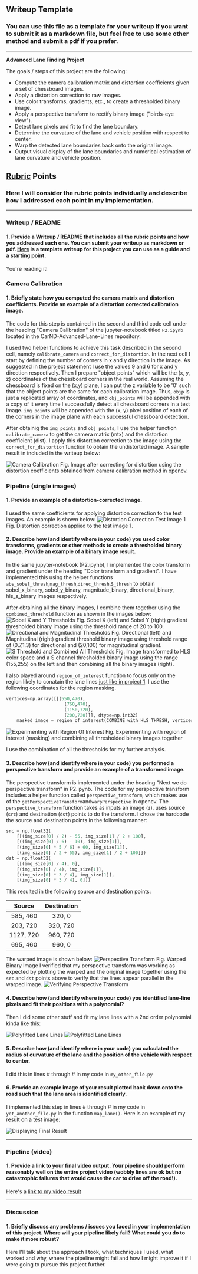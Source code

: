 ## Writeup Template

### You can use this file as a template for your writeup if you want to submit it as a markdown file, but feel free to use some other method and submit a pdf if you prefer.

---

**Advanced Lane Finding Project**

The goals / steps of this project are the following:

* Compute the camera calibration matrix and distortion coefficients given a set of chessboard images.
* Apply a distortion correction to raw images.
* Use color transforms, gradients, etc., to create a thresholded binary image.
* Apply a perspective transform to rectify binary image ("birds-eye view").
* Detect lane pixels and fit to find the lane boundary.
* Determine the curvature of the lane and vehicle position with respect to center.
* Warp the detected lane boundaries back onto the original image.
* Output visual display of the lane boundaries and numerical estimation of lane curvature and vehicle position.


## [Rubric](https://review.udacity.com/#!/rubrics/571/view) Points

### Here I will consider the rubric points individually and describe how I addressed each point in my implementation.  

---

### Writeup / README

#### 1. Provide a Writeup / README that includes all the rubric points and how you addressed each one.  You can submit your writeup as markdown or pdf.  [Here](https://github.com/udacity/CarND-Advanced-Lane-Lines/blob/master/writeup_template.md) is a template writeup for this project you can use as a guide and a starting point.  

You're reading it!

### Camera Calibration

#### 1. Briefly state how you computed the camera matrix and distortion coefficients. Provide an example of a distortion corrected calibration image.

The code for this step is contained in the second and third code cell under the heading "Camera Calibration" of the jupyter-notebook titled `P2.ipynb` located in the CarND-Advanced-Lane-Lines repository. 

I used two helper functions to achieve this task described in the second cell, namely `calibrate_camera` and `correct_for_distortion`. In the next cell I start by defining the number of corners in x and y direction in the image. As suggested in the project statement I use the values 9 and 6 for x and y direction respectively. Then I prepare "object points" which will be the (x, y, z) coordinates of the chessboard corners in the real world. Assuming the chessboard is fixed on the (x,y) plane, I can put the z variable to be '0' such that the object points are the same for each calibration image. Thus, `objp` is just a replicated array of coordinates, and `obj_points` will be appended with a copy of it every time I successfully detect all chessboard corners in a test image.  `img_points` will be appended with the (x, y) pixel position of each of the corners in the image plane with each successful chessboard detection.  

After obtainig the `img_points` and `obj_points`, I use the helper function `calibrate_camera` to get the camera matrix (mtx) and the distortion coefficient (dist). I apply this distortion correction to the image using the `correct_for_distortion` function to obtain the undistorted image. A sample result in included in the writeup below:

![Camera Calibration](./output_images/Camera_Calibration.jpg)
Fig. Image after correcting for distortion using the distortion coefficients obtained from camera calibration method in opencv.

### Pipeline (single images)

#### 1. Provide an example of a distortion-corrected image.

I used the same coefficients for applying distortion correction to the test images. An example is shown below:
![Distortion Correction Test Image 1](./output_images/Camera_Calibration_test_image_1.jpg)
Fig. Distortion correction applied to the test image 1.

#### 2. Describe how (and identify where in your code) you used color transforms, gradients or other methods to create a thresholded binary image.  Provide an example of a binary image result.

In the same jupyter-notebook (P2.ipynb), I implemented the color transform and gradient under the heading "Color transform and gradient". I have implemented this using the helper functions `abs_sobel_thresh`,`mag_thresh`,`direc_thresh`,`S_thresh` to obtain sobel_x_binary, sobel_y_binary, magnitude_binary, directional_binary, hls_s_binary images respectively.

After obtaining all the binary images, I combine them together using the `combined_threshold` function as shown in the images below:
![Sobel X and Y Thresholds](./output_images/Sobel_X_and_Y_test_image_3.jpg)
Fig. Sobel X (left) and Sobel Y (right) gradient thresholded binary image using the threshold range of 20 to 100. 
![Directional and Magnitudinal Thresholds](./output_images/Directional_and_Magnitudinal_Binary_test_image_3.jpg)
Fig. Directional (left) and Magnitudinal (right) gradient threshold binary image using threshold range of (0.7,1.3) for directional and (20,100) for magnitudinal gradient. 
![S Threshold and Combined All Thresholds](./output_images/S_Threshold_and_combining_all_test_image_3.jpg)
Fig. Image transformed to HLS color space and a S channel thresholded binary image using the range (155,255) on the left and then combining all the binary images (right).

I also played around `region_of_interest` function to focus only on the region likely to conatain the lane lines [just like in project 1](https://github.com/aakashkardam/Finding_Lane_Lines_Udacity_Project_1). I use the following coordinates for the region masking.
```python
vertices=np.array([[(550,470),
                      (760,470),
                      (1150,720),
                      (200,720)]], dtype=np.int32) 
    masked_image = region_of_interest(COMBINE_with_HLS_THRESH, vertices) # masked image obtained
```
![Experimenting with Region Of Interest](./output_images/S_Threshold_and_combining_all_test_image_3_with_region_of_interest.jpg)
Fig. Experimenting with region of interest (masking) and combining all thresholded binary images together

I use the combination of all the thresholds for my further analysis.

#### 3. Describe how (and identify where in your code) you performed a perspective transform and provide an example of a transformed image.

The perspective transform is implemented under the heading "Next we do perspective transform" in P2.ipynb. The code for my perspective transform includes a helper function called `perspective_transform`, which makes use of the `getPerspectiveTransform`and`warpPerspective` in opencv. The `perspective_transform` function takes as inputs an image (`i`), uses source (`src`) and destination (`dst`) points to do the transform.  I chose the hardcode the source and destination points in the following manner:

```python
src = np.float32(
    [[(img_size[0] / 2) - 55, img_size[1] / 2 + 100],
    [((img_size[0] / 6) - 10), img_size[1]],
    [(img_size[0] * 5 / 6) + 60, img_size[1]],
    [(img_size[0] / 2 + 55), img_size[1] / 2 + 100]])
dst = np.float32(
    [[(img_size[0] / 4), 0],
    [(img_size[0] / 4), img_size[1]],
    [(img_size[0] * 3 / 4), img_size[1]],
    [(img_size[0] * 3 / 4), 0]])
```

This resulted in the following source and destination points:

| Source        | Destination   | 
|:-------------:|:-------------:| 
| 585, 460      | 320, 0        | 
| 203, 720      | 320, 720      |
| 1127, 720     | 960, 720      |
| 695, 460      | 960, 0        |

The warped image is shown below:
![Perspective Transform](./output_images/Perspective_Transform_Combined_All_test_image_3.jpg)
Fig. Warped Binary Image
I verified that my perspective transform was working as expected by plotting the warped and the original image together using the `src` and `dst` points above to verify that the lines appear parallel in the warped image.
![Verifying Perspective Transform](./output_images/Verifying_Perspective_Transform.jpg)


#### 4. Describe how (and identify where in your code) you identified lane-line pixels and fit their positions with a polynomial?

Then I did some other stuff and fit my lane lines with a 2nd order polynomial kinda like this:

![Polyfitted Lane Lines](./output_images/Polyfitted_Lane_Lines_test_image_3.jpg)
![Polyfitted Lane Lines](./output_images/Lane_Lines_Window_test_image_3.jpg)


#### 5. Describe how (and identify where in your code) you calculated the radius of curvature of the lane and the position of the vehicle with respect to center.

I did this in lines # through # in my code in `my_other_file.py`

#### 6. Provide an example image of your result plotted back down onto the road such that the lane area is identified clearly.

I implemented this step in lines # through # in my code in `yet_another_file.py` in the function `map_lane()`.  Here is an example of my result on a test image:

![Displaying Final Result](./output_images/Displaying_Final_Result_test_image_5.jpg)

---

### Pipeline (video)

#### 1. Provide a link to your final video output.  Your pipeline should perform reasonably well on the entire project video (wobbly lines are ok but no catastrophic failures that would cause the car to drive off the road!).

Here's a [link to my video result](./output_images/project_video_output.mp4)


---

### Discussion

#### 1. Briefly discuss any problems / issues you faced in your implementation of this project.  Where will your pipeline likely fail?  What could you do to make it more robust?

Here I'll talk about the approach I took, what techniques I used, what worked and why, where the pipeline might fail and how I might improve it if I were going to pursue this project further.  

